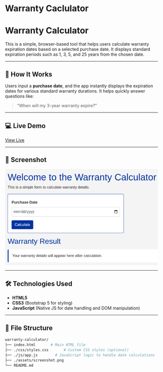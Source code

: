 # Warranty Caclulator
# Warranty Calculator

This is a simple, browser-based tool that helps users calculate warranty expiration dates based on a selected purchase date. It displays standard expiration periods such as 1, 3, 5, and 25 years from the chosen date.

---

## 🧾 How It Works

Users input a **purchase date**, and the app instantly displays the expiration dates for various standard warranty durations. It helps quickly answer questions like:

> “When will my 3-year warranty expire?”

---

## 💻 Live Demo

[View Live](https://timlp79.github.io/warranty_calculator2/)

---

## 📸 Screenshot

![Warranty Calculator Screenshot](./assets/screenshot.png)

---

## 🛠 Technologies Used

- **HTML5**
- **CSS3** (Bootstrap 5 for styling)
- **JavaScript** (Native JS for date handling and DOM manipulation)

---

## 📂 File Structure

```bash
warranty-calculator/
├── index.html       # Main HTML file
├── ./css/styles.css       # Custom CSS styles (optional)
├── ./js/app.js        # JavaScript logic to handle date calculations
├── ./assets/screenshot.png
└── README.md
